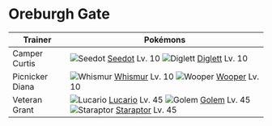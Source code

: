 # Oreburgh Gate

Trainer                    | Pokémons
---                        | ---
Camper Curtis              | ![][273]  [Seedot] Lv. 10  ![][050]  [Diglett] Lv. 10
Picnicker Diana            | ![][293]  [Whismur] Lv. 10  ![][194]  [Wooper] Lv. 10
Veteran Grant              | ![][448]  [Lucario] Lv. 45  ![][076]  [Golem] Lv. 45  ![][398]  [Staraptor] Lv. 45


[050]: https://raw.githubusercontent.com/PokeAPI/sprites/master/sprites/pokemon/50.png "Diglett"
[076]: https://raw.githubusercontent.com/PokeAPI/sprites/master/sprites/pokemon/76.png "Golem"
[194]: https://raw.githubusercontent.com/PokeAPI/sprites/master/sprites/pokemon/194.png "Wooper"
[273]: https://raw.githubusercontent.com/PokeAPI/sprites/master/sprites/pokemon/273.png "Seedot"
[293]: https://raw.githubusercontent.com/PokeAPI/sprites/master/sprites/pokemon/293.png "Whismur"
[398]: https://raw.githubusercontent.com/PokeAPI/sprites/master/sprites/pokemon/398.png "Staraptor"
[448]: https://raw.githubusercontent.com/PokeAPI/sprites/master/sprites/pokemon/448.png "Lucario"
[Diglett]: /pokemon_changes/050/
[Golem]: /pokemon_changes/076/
[Wooper]: /pokemon_changes/194/
[Seedot]: /pokemon_changes/273/
[Whismur]: /pokemon_changes/293/
[Staraptor]: /pokemon_changes/398/
[Lucario]: /pokemon_changes/448/

